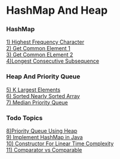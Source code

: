 # HashMap And Heap


### HashMap

[1) Highest Frequency Character]()</br>
[2) Get Common Element 1]()</br>
[3) Get Common ELement 2]()</br>
[4)Longest Consecutive Subsequence]()</br>

### Heap And Priority Queue
[5) K Largest Elements]()</br>
[6) Sorted Nearly Sorted Array]()</br>
[7) Median Priority Queue]()</br>

### Todo Topics

[8)Priority Queue Using Heap ]()</br>
[9) Implement HashMap in Java]()</br>
[10) Constructor For Linear Time Complexity ]()</br>
[11) Comparator vs Comparable]()</br>
